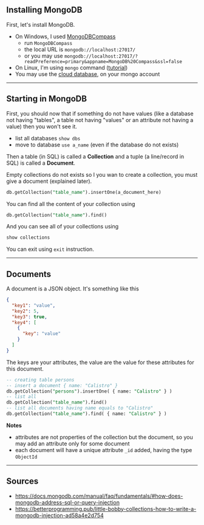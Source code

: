## Installing MongoDB

First, let's install MongoDB.

* On Windows, I used [MongoDBCompass](https://www.mongodb.com/products/compass)
    * run <code class="bg-transparent text-dark">MongoDBCompass</code>
    * the local URL is <code class="bg-transparent text-dark">mongodb://localhost:27017/</code>
    * or you may use <code class="bg-transparent text-dark">mongodb://localhost:27017/?readPreference=primary&appname=MongoDB%20Compass&ssl=false</code>
* On Linux, I'm using ``mongo`` command ([tutorial](https://docs.mongodb.com/manual/tutorial/install-mongodb-on-debian/#install-mongodb-community-edition))
* You may use the [cloud database](https://www.mongodb.com/), on your mongo account

<hr class="sr">

## Starting in MongoDB

First, you should now that if something do not have values
(like a database not having "tables", a table
not having "values" or an attribute not having a value) then you won't see it.

* list all databases ``show dbs``
* move to database ``use a_name`` (even if the database do not exists)

Then a table (in SQL) is called a **Collection** and
a tuple (a line/record in SQL) is called a **Document**.

Empty collections do not exists so I you wan to create
a collection, you must give a document (explained later).

```sql
db.getCollection("table_name").insertOne(a_document_here)
```

You can find all the content of your collection using

```sql
db.getCollection("table_name").find()
```

And you can see all of your collections using

```sql
show collections
```

You can exit using ``exit`` instruction.

<hr class="sl">

## Documents

A document is a JSON object. It's something like this

```json
{
  "key1": "value",
  "key2": 5,
  "key3": true,
  "key4": [
    {
      "key": "value"
    }
  ]
}
```

The keys are your attributes, the value are the value
for these attributes for this document.

```sql
-- creating table persons
-- insert a document { name: "Calistro" }
db.getCollection("persons").insertOne( { name: "Calistro" } )
-- list all
db.getCollection("table_name").find()
-- list all documents having name equals to "Calistro"
db.getCollection("table_name").find( { name: "Calistro" } )
```

**Notes**

* attributes are not properties of the collection
  but the document, so you may add an attribute
  only for some document
* each document will have a unique attribute
  ``_id`` added, having the type `ObjectId`

<hr class="sr">

## Sources

* <https://docs.mongodb.com/manual/faq/fundamentals/#how-does-mongodb-address-sql-or-query-injection>
* <https://betterprogramming.pub/little-bobby-collections-how-to-write-a-mongodb-injection-ad58a4e2d754>
